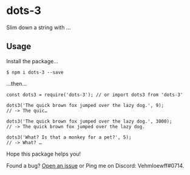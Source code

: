 # dots-3
Slim down a string with ...

## Usage
Install the package...
```
$ npm i dots-3 --save
```
...then...
```
const dots3 = require('dots-3'); // or import dots3 from 'dots-3'

dots3('The quick brown fox jumped over the lazy dog.', 9);
// -> The quic…

dots3('The quick brown fox jumped over the lazy dog.', 3000);
// -> The quick brown fox jumped over the lazy dog.

dots3('What? Is that a monkey for a pet?', 5);
// -> What? …
```

Hope this package helps you!

Found a bug?  [Open an issue](https://github.com/Vehmloewff/dots-3/issues/new) or Ping me on Discord: Vehmloewff#0714.